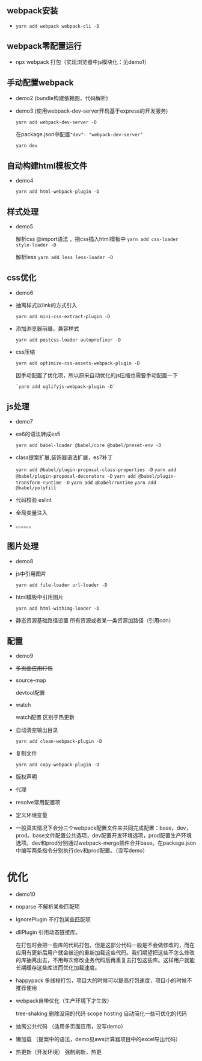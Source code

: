 ## webpack安装
- `yarn add webpack webpack-cli -D`

## webpack零配置运行
- npx webpack
   打包（实现浏览器中js模块化：见demo1）

## 手动配置webpack
- demo2 (bundle构建依赖图，代码解析)
- demo3 (使用webpack-dev-server开启基于express的开发服务)
   
   `yarn add webpack-dev-server -D`
   
   在package.json中配置`"dev": "webpack-dev-server"`
   
   `yarn dev`

## 自动构建html模板文件
- demo4
    
   `yarn add html-webpack-plugin -D`

## 样式处理
- demo5
   
   解析css @import语法 ，把css插入html模板中 `yarn add css-loader style-loader -D`
   
   解析less `yarn add less less-loader -D`

## css优化
- demo6
   
- 抽离样式以link的方式引入
   
   `yarn add mini-css-extract-plugin -D`
- 添加浏览器前缀，兼容样式
   
   `yarn add postcss-loader autoprefixer -D`
- css压缩
   
   `yarn add optimize-css-assets-webpack-plugin -D`
   
   因手动配置了优化项，所以原来自动优化的js压缩也需要手动配置一下
      
      `yarn add uglifyjs-webpack-plugin -D`

## js处理
- demo7
   
- es6的语法转成es5
   
   `yarn add babel-loader @babel/core @babel/preset-env -D`
- class提案扩展,装饰器语法扩展，es7补丁
   
   `yarn add @babel/plugin-proposal-class-properties -D`
   `yarn add @babel/plugin-proposal-decorators -D`
   `yarn add @babel/plugin-transform-runtime -D`
   `yarn add @babel/runtime`
   `yarn add @babel/polyfill`

- 代码校验 eslint
- 全局变量注入
- 。。。。。。
  
## 图片处理
- demo8
- js中引用图片
   
   `yarn add file-loader url-loader -D`
- html模板中引用图片
   
   `yarn add html-withimg-loader -D`
- 静态资源基础路径设置
   所有资源或者某一类资源加路径（引用cdn）
## 配置
- demo9
- ~~多页面应用打包~~
- source-map
   
   devtool配置
- watch
   
   watch配置  区别于热更新
- 自动清空输出目录
   
   `yarn add clean-webpack-plugin -D`
- 复制文件
   
   `yarn add copy-webpack-plugin -D`
- 版权声明
- 代理
- resolve常用配置项
- 定义环境变量
  
- 一般真实情况下会分三个webpack配置文件来共同完成配置：base，dev，prod。base文件配置公共选项，dev配置开发环境选项，prod配置生产环境选项。dev和prod分别通过webpack-merge插件合并base。在package.json中编写两条指令分别执行dev和prod配置。（没写demo）
  
# 优化
- demo10
- noparse 不解析某些匹配项
- IgnorePlugin 不打包某些匹配项
- dllPlugin 引用动态链接库。
   
   在打包时会把一些库的代码打包，但是这部分代码一般是不会做修改的，而在应用有更新后用户就会被迫的重新加载这些代码。我们期望把这些不怎么修改的库抽离出去，不用每次修改业务代码后再重复去打包这些库。这样用户就能长期缓存这些库进而优化加载速度。
- happypack 多线程打包，项目大的时候可以提高打包速度，项目小的时候不推荐使用
- webpack自带优化（生产环境下才生效）
   
   tree-shaking 删除没用的代码
   scope hosting 自动简化一些可优化的代码
- 抽离公共代码 （适用多页面应用，没写demo）
- 懒加载 （提案中的语法，demo见aws计算器项目中的excel导出代码）
- 热更新（开发环境） 强制刷新，热更
   

   

   
